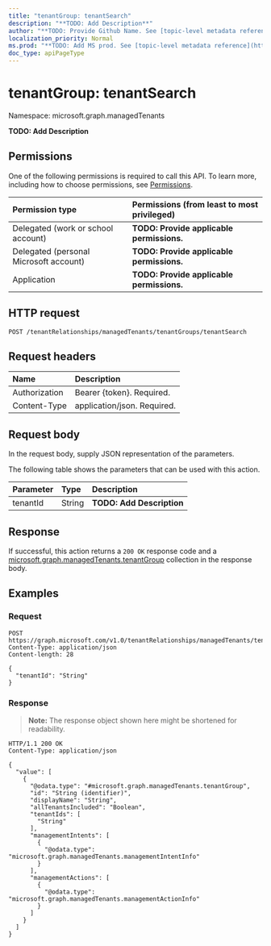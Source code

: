 ```yaml
---
title: "tenantGroup: tenantSearch"
description: "**TODO: Add Description**"
author: "**TODO: Provide Github Name. See [topic-level metadata reference](https://msgo.azurewebsites.net/add/document/guidelines/metadata.html#topic-level-metadata)**"
localization_priority: Normal
ms.prod: "**TODO: Add MS prod. See [topic-level metadata reference](https://msgo.azurewebsites.net/add/document/guidelines/metadata.html#topic-level-metadata)**"
doc_type: apiPageType
---
```


# tenantGroup: tenantSearch
Namespace: microsoft.graph.managedTenants



**TODO: Add Description**

## Permissions
One of the following permissions is required to call this API. To learn more, including how to choose permissions, see [Permissions](/graph/permissions-reference).

|Permission type|Permissions (from least to most privileged)|
|:---|:---|
|Delegated (work or school account)|**TODO: Provide applicable permissions.**|
|Delegated (personal Microsoft account)|**TODO: Provide applicable permissions.**|
|Application|**TODO: Provide applicable permissions.**|

## HTTP request

<!-- {
  "blockType": "ignored"
}
-->
``` http
POST /tenantRelationships/managedTenants/tenantGroups/tenantSearch
```

## Request headers
|Name|Description|
|:---|:---|
|Authorization|Bearer {token}. Required.|
|Content-Type|application/json. Required.|

## Request body
In the request body, supply JSON representation of the parameters.

The following table shows the parameters that can be used with this action.

|Parameter|Type|Description|
|:---|:---|:---|
|tenantId|String|**TODO: Add Description**|



## Response

If successful, this action returns a `200 OK` response code and a [microsoft.graph.managedTenants.tenantGroup](../resources/managedtenants-tenantgroup.md) collection in the response body.

## Examples

### Request
<!-- {
  "blockType": "request",
  "name": "tenantgroup_tenantsearch"
}
-->
``` http
POST https://graph.microsoft.com/v1.0/tenantRelationships/managedTenants/tenantGroups/tenantSearch
Content-Type: application/json
Content-length: 28

{
  "tenantId": "String"
}
```


### Response
>**Note:** The response object shown here might be shortened for readability.
<!-- {
  "blockType": "response",
  "truncated": true,
  "@odata.type": "Collection(microsoft.graph.managedTenants.tenantGroup)"
}
-->
``` http
HTTP/1.1 200 OK
Content-Type: application/json

{
  "value": [
    {
      "@odata.type": "#microsoft.graph.managedTenants.tenantGroup",
      "id": "String (identifier)",
      "displayName": "String",
      "allTenantsIncluded": "Boolean",
      "tenantIds": [
        "String"
      ],
      "managementIntents": [
        {
          "@odata.type": "microsoft.graph.managedTenants.managementIntentInfo"
        }
      ],
      "managementActions": [
        {
          "@odata.type": "microsoft.graph.managedTenants.managementActionInfo"
        }
      ]
    }
  ]
}
```

